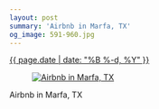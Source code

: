```yaml
---
layout: post
summary: 'Airbnb in Marfa, TX'
og_image: 591-960.jpg
---
```


<div class="post">
 <time>
  <a href="/591">
   {{ page.date | date: "%B %-d, %Y" }}
  </a>
 </time>
 <a href="/591">
  <figure data-taken="12/18/2016">
   <img alt="Airbnb in Marfa, TX" sizes="(min-width: 700px) 50vw, calc(100vw - 2rem)" src="{{ site.assets_url }}/591-480.jpg" srcset="{{ site.assets_url }}/591-240.jpg 240w, {{ site.assets_url }}/591-480.jpg 480w, {{ site.assets_url }}/591-720.jpg 720w, {{ site.assets_url }}/591-960.jpg 960w"/>
  </figure>
 </a>
 <span>
  Airbnb in Marfa, TX
 </span>
</div>
